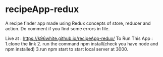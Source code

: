 # recipeApp-redux
A recipe finder app made using Redux concepts of store, reducer and action. Do comment if you find some errors in file.

Live at : https://k96white.github.io/recipeApp-redux/
To Run This App :
1.clone the link
2. run the command npm install(check you have node and npm installed)
3.run npm start to start local server at 3000.
